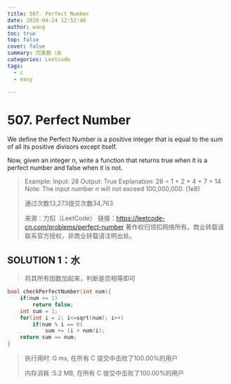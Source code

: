 ```yaml
---
title: 507. Perfect Number
date: 2020-04-24 12:52:46
author: wang
toc: true
top: false
cover: false
summary: 完美数（水
categories: Leetcode
tags:
  - c
  - easy

---
```


# 507. Perfect Number

We define the Perfect Number is a positive integer that is equal to the sum of all its positive divisors except itself.

Now, given an integer n, write a function that returns true when it is a perfect number and false when it is not.


> Example:
>Input: 28
> Output: True
> Explanation: 28 = 1 + 2 + 4 + 7 + 14
>Note: The input number n will not exceed 100,000,000. (1e8)
>
> 通过次数13,273提交次数34,763
>
> 来源：力扣（LeetCode）
> 链接：https://leetcode-cn.com/problems/perfect-number
>著作权归领扣网络所有。商业转载请联系官方授权，非商业转载请注明出处。

## SOLUTION 1：水

> 将其所有因数加起来，判断是否相等即可

```c
bool checkPerfectNumber(int num){
    if(num <= 1)
        return false;
    int sum = 1;
    for(int i = 2; i<=sqrt(num); i++)
        if(num % i == 0)
            sum += (i + num/i);
    return sum == num;
}
```

> 执行用时 :0 ms, 在所有 C 提交中击败了100.00%的用户
>
> 内存消耗 :5.2 MB, 在所有 C 提交中击败了100.00%的用户



